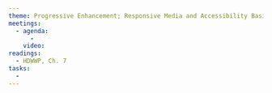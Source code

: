 ```yaml
---
theme: Progressive Enhancement; Responsive Media and Accessibility Basics
meetings:
  - agenda:
      -
    video:
readings:
  - HDWWP, Ch. 7
tasks:
  -
---
```

